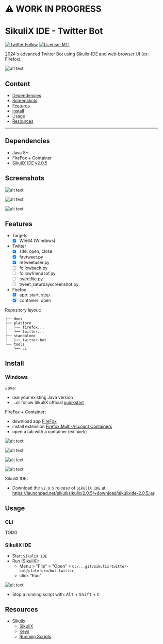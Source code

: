 :warning: WORK IN PROGRESS
==========================

# SikuliX IDE - Twitter Bot

[![Twitter Follow](https://img.shields.io/twitter/follow/Damien_Fremont?style=social)](https://x.com/Damien_Fremont)
[![License: MIT](https://img.shields.io/badge/License-MIT-yellow.svg)](https://opensource.org/licenses/MIT)

2024's advanced Twitter Bot using Sikulix-IDE and web-browser UI (ex: Firefox).

![alt text](./docs/README/thumb.png)

## Content

  - [Dependencies](#dependencies)
  - [Screenshots](#screenshots)
  - [Features](#features)
  - [Install](#install)
  - [Usage](#usage)
  - [Resources](#resources)

---------------------------------------

## Dependencies

- Java 8+
- FireFox + Container
- [SikuliX IDE v2.0.5](http://sikulix.com/)

## Screenshots

![alt text](./docs/README/screenshot.gif)

![alt text](./docs/README/screenshot-1.png)

![alt text](./docs/README/screenshot-2.png)

## Features

- Targets:
  - [x] Win64 (Windows)
- Twitter
  - [x] site: open, close
  - [x] favtweet.py
  - [x] retweetuser.py
  - [ ] followback.py
  - [ ] followfriendsof.py
  - [ ] tweetfile.py
  - [ ] tweet_saturdayscreenshot.py
- Firefox
  - [x] app: start, stop
  - [x] container: open

Repository layout:
```
├── docs
├── platform
│   └── firefox...
│   └── twitter...
├── standalone
│   ├── twitter-bot
└── tools
    └── ci
```

## Install

### Windows

Java:
- use your existing Java version 
- ...or follow SikuliX official [quickstart](http://sikulix.com/quickstart/)

FireFox + Container:
- download app [FireFox](https://www.mozilla.org/en-US/firefox/download/thanks/)
- install extension [Firefox Multi-Account Containers](https://addons.mozilla.org/en-US/firefox/addon/multi-account-containers/)
- open a tab with a container (ex: `Work`)

![alt text](./docs/README/firefox-install-1.png)

![alt text](./docs/README/firefox-install-2.png)

![alt text](./docs/README/firefox-install-3.png)

![alt text](./docs/README/firefox-install-4.png)

SikuliX IDE:
- Download the `v2.0.5` release of `SikuliX IDE` at https://launchpad.net/sikuli/sikulix/2.0.5/+download/sikulixide-2.0.5.jar.

## Usage

### CLI

TODO

### SikuliX IDE

- Start `SikuliX IDE`
- Run (SikuliX):
  - Menu > "File" > "Open" > `C:/...git/sikulix-twitter-bot/plateform/bot-twitter`
  - click "Run"

![alt text](./docs/README/sikulix-usage.png)

- Stop a running script with: <kbd>Alt</kbd> + <kbd>Shift</kbd> + <kbd>C</kbd>

## Resources

- Sikulix
  - [SikuliX](http://sikulix.com/)
  - [Keys](https://sikulix-2014.readthedocs.io/en/latest/keys.html)
  - [Running Scripts](https://sikulix.github.io/docs/scripts/running-scripts/)
